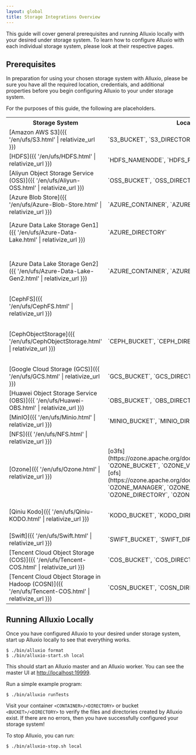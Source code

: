 ```yaml
---
layout: global
title: Storage Integrations Overview
---
```


This guide will cover general prerequisites and running Alluxio locally with your desired under storage system. To learn how to configure Alluxio with each individual storage system, please look at their respective pages.

## Prerequisites

<!-- In preparation for using your chosen storage system with Alluxio, create a new bucket, or use an existing bucket, and note the directory you want to use in that bucket, either by creating a new directory in the bucket or using an existing one. -->

In preparation for using your chosen storage system with Alluxio, please be sure you have all the required location, credentials, and additional properties before you begin configuring Alluxio to your under storage system.

For the purposes of this guide, the following are placeholders.

<table class="table table-striped">
    <tr>
        <th>Storage System</th>
        <th>Location</th>
        <th>Credentials</th>
        <th>Additional Properties</th>
    </tr>
    <tr>
        <td markdown="span">[Amazon AWS S3]({{ '/en/ufs/S3.html' | relativize_url }})</td>
        <td markdown="span">`S3_BUCKET`, `S3_DIRECTORY`</td>
        <td markdown="span">`S3_ACCESS_KEY_ID`, `S3_SECRET_KEY`</td>
        <td markdown="span"></td>
    </tr>
    <tr>
        <td markdown="span">[HDFS]({{ '/en/ufs/HDFS.html' | relativize_url }})</td>
        <td markdown="span">`HDFS_NAMENODE`, `HDFS_PORT`</td>
        <td markdown="span"></td>
        <td markdown="span">
            Specify Hadoop version: <br />
            `HADOOP_VERSION`</td>
    </tr>
    <tr>
        <td markdown="span">[Aliyun Object Storage Service (OSS)]({{ '/en/ufs/Aliyun-OSS.html' | relativize_url }})</td>
        <td markdown="span">`OSS_BUCKET`, `OSS_DIRECTORY`</td>
        <td markdown="span">`OSS_ACCESS_KEY_ID`, `OSS_ACCESS_KEY_SECRET`, `OSS_ENDPOINT`</td>
        <td markdown="span"></td>
    </tr>
    <tr>
        <td markdown="span">[Azure Blob Store]({{ '/en/ufs/Azure-Blob-Store.html' | relativize_url }})</td>
        <td markdown="span">`AZURE_CONTAINER`, `AZURE_DIRECTORY`</td>
        <td markdown="span">`AZURE_ACCOUNT`, `AZURE_ACCOUNT_KEY`</td>
        <td markdown="span"></td>
    </tr>
    <tr>
        <td markdown="span">[Azure Data Lake Storage Gen1]({{ '/en/ufs/Azure-Data-Lake.html' | relativize_url }})</td>
        <td markdown="span">`AZURE_DIRECTORY`</td>
        <td markdown="span">`AZURE_ACCOUNT`</td>
        <td markdown="span">OAuth credentials: <br />
            `CLIENT_ID`, `AUTHENTICATION_KEY`, `TENANT_ID`</td>
    </tr>
    <tr>
        <td markdown="span">[Azure Data Lake Storage Gen2]({{ '/en/ufs/Azure-Data-Lake-Gen2.html' | relativize_url }})</td>
        <td markdown="span">`AZURE_CONTAINER`, `AZURE_DIRECTORY`</td>
        <td markdown="span">`AZURE_ACCOUNT`, `AZURE_SHARED_KEY`</td>
        <td markdown="span">
            OAuth credentials: <br />
            `OAUTH_ENDPOINT`, `CLIENT_ID`, `CLIENT_SECRET`, `MSI_ENDPOINT`, `MSI_TENANT`</td>
    </tr>
    <tr>
        <td markdown="span">[CephFS]({{ '/en/ufs/CephFS.html' | relativize_url }})</td>
        <td markdown="span"></td>
        <td markdown="span">`CEPHFS_CONF_FILE`, `CEPHFS_NAME`, `CEPHFS_DIRECTORY`, `CEPHFS_AUTH_ID`, `CEPHFS_KEYRING_FILE`</td>
        <td markdown="span"></td>
    </tr>
    <tr>
        <td markdown="span">[CephObjectStorage]({{ '/en/ufs/CephObjectStorage.html' | relativize_url }})</td>
        <td markdown="span">`CEPH_BUCKET`, `CEPH_DIRECTORY`</td>
        <td markdown="span">
            [S3](http://docs.aws.amazon.com/AmazonS3/latest/API/Welcome.html) (preferred): `S3_ACCESS_KEY_ID`, `S3_SECRET_KEY_ID` <br />
            [Swift](http://docs.openstack.org/developer/swift/): `SWIFT_USER`, `SWIFT_TENANT`, `SWIFT_PASSWORD`, `SWIFT_AUTH_URL`, `SWIFT_AUTH_METHOD`
        </td>
        <td markdown="span">
            Specify S3 properties: (preferred) <br />
            `RGW_HOSTNAME`, `RGW_PORT`, `INHERIT_ACL` <br /><br />
        </td>
    </tr>
    <tr>
        <td markdown="span">[Google Cloud Storage (GCS)]({{ '/en/ufs/GCS.html' | relativize_url }})</td>
        <td markdown="span">`GCS_BUCKET`, `GCS_DIRECTORY`</td>
        <td markdown="span">For GCS Version 1: `GCS_ACCESS_KEY_ID`, `GCS_SECRET_ACCESS_KEY`</td>
        <td markdown="span"></td>
    </tr>
    <tr>
        <td markdown="span">[Huawei Object Storage Service (OBS)]({{ '/en/ufs/Huawei-OBS.html' | relativize_url }})</td>
        <td markdown="span">`OBS_BUCKET`, `OBS_DIRECTORY`</td>
        <td markdown="span">`OBS_ACCESS_KEY`, `OBS_SECRET_KEY`, `OBS_ENDPOINT`</td>
        <td markdown="span"></td>
    </tr>
    <tr>
        <td markdown="span">[MinIO]({{ '/en/ufs/Minio.html' | relativize_url }})</td>
        <td markdown="span">`MINIO_BUCKET`, `MINIO_DIRECTORY`</td>
        <td markdown="span">`S3_ACCESS_KEY_ID`, `S3_SECRET_KEY`, `MINIO_ENDPOINT`</td>
        <td markdown="span"></td>
    </tr>
    <tr>
        <td markdown="span">[NFS]({{ '/en/ufs/NFS.html' | relativize_url }})</td>
        <td markdown="span"></td>
        <td markdown="span"></td>
        <td markdown="span"></td>
    </tr>
    <tr>
        <td markdown="span">[Ozone]({{ '/en/ufs/Ozone.html' | relativize_url }})</td>
        <td markdown="span">
            [o3fs](https://ozone.apache.org/docs/1.0.0/interface/ofs.html): `OZONE_BUCKET`, `OZONE_VOLUME` <br />
            [ofs](https://ozone.apache.org/docs/1.0.0/interface/o3fs.html): `OZONE_MANAGER`, `OZONE_BUCKET`, `OZONE_DIRECTORY`, `OZONE_VOLUME`</td>
        <td markdown="span">
            `OM_SERVICE_IDS`</td>
        <td markdown="span">
            Mount specific version: <br />
            `OZONE_VERSION`</td>
    </tr>
    <tr>
        <td markdown="span">[Qiniu Kodo]({{ '/en/ufs/Qiniu-KODO.html' | relativize_url }})</td>
        <td markdown="span">`KODO_BUCKET`, `KODO_DIRECTORY`</td>
        <td markdown="span">`KODO_ACCESS_KEY`, `KODO_SECRET_KEY`</td>
        <td markdown="span">
            Specify domain to identify bucket: <br />
            `KODO_DOWNLOAD_HOST`, `KODO_ENDPOINT`
        </td>
    </tr>
    <tr>
        <td markdown="span">[Swift]({{ '/en/ufs/Swift.html' | relativize_url }})</td>
        <td markdown="span">`SWIFT_BUCKET`, `SWIFT_DIRECTORY`</td>
        <td markdown="span">`SWIFT_USER`, `SWIFT_TENANT`, `SWIFT_PASSWORD`, `SWIFT_AUTH_URL`, `SWIFT_AUTH_METHOD`</td>
        <td markdown="span">
            Specify Swift Region: <br />
            `SWIFT_REGION`</td>
    </tr>
    <tr>
        <td markdown="span">[Tencent Cloud Object Storage (COS)]({{ '/en/ufs/Tencent-COS.html' | relativize_url }})</td>
        <td markdown="span">`COS_BUCKET`, `COS_DIRECTORY`</td>
        <td markdown="span">`COS_ACCESS_KEY`, `COS_SECRET_KEY`</td>
        <td markdown="span">
            Specify COS region: <br />
            `COS_REGION`, `COS_APPID`
        </td>
    </tr>
    <tr>
        <td markdown="span">[Tencent Cloud Object Storage in Hadoop (COSN)]({{ '/en/ufs/Tencent-COS.html' | relativize_url }})</td>
        <td markdown="span">`COSN_BUCKET`, `COSN_DIRECTORY`</td>
        <td markdown="span">`COSN_SECRET_ID`, `COSN_SECRET_KEY`</td>
        <td markdown="span">
            Specify COSN region: <br />
            `COSN_REGION`
        </td>
    </tr>
</table>

## Running Alluxio Locally

Once you have configured Alluxio to your desired under storage system, start up Alluxio locally to see that everything works.

```shell
$ ./bin/alluxio format
$ ./bin/alluxio-start.sh local
```

This should start an Alluxio master and an Alluxio worker. You can see the master UI at
[http://localhost:19999](http://localhost:19999).

Run a simple example program:

```shell
$ ./bin/alluxio runTests
```

<!-- Visit your container `<BUCKET>/<DIRECTORY>` to verify the files and directories created by Alluxio exist. For this test, you should see files named like:

```
<BUCKET>/<DIRECTORY>/default_tests_files/BASIC_CACHE_THROUGH
``` -->


Visit your container `<CONTAINER>/<DIRECTORY>` or bucket `<BUCKET>/<DIRECTORY>` to verify the files and directories created by Alluxio exist. If there are no errors, then you have successfully configured your storage system!

To stop Alluxio, you can run:

``` shell
$ ./bin/alluxio-stop.sh local
```